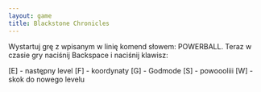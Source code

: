 ```yaml
---
layout: game
title: Blackstone Chronicles
---
```


Wystartuj grę z wpisanym w linię komend słowem: POWERBALL.
Teraz w czasie gry naciśnij Backspace i naciśnij klawisz:

[E] 	- następny level
[F] 	- koordynaty
[G] 	- Godmode
[S] 	- powoooliii
[W] 	- skok do nowego levelu
